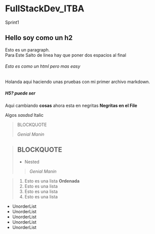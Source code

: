 # FullStackDev_ITBA

Sprint1

## Hello soy como un h2

Esto es un paragraph.  
Para Este Salto de linea hay que poner dos espacios al final  

###### Esto es como un html pero mas easy

Holanda aqui haciendo unas pruebas con mi primer archivo markdown.  

##### H5? puede ser

Aqui cambiando **cosas** ahora esta en negritas **Negritas en el File**

Algos *sasdsd* Italic
  
  
> BLOCKQUOTE
>
> *Genial Manin*
> 
> 
  
  
> ## BLOCKQUOTE
> - Nested
>
>>
>> *Genial Manin*
>>
>
>
  
 
>
>1. Esto es una lista **Ordenada**
>2. Esto es una lista
>3. Esto es una lista
>4. Esto es una lista
>  
>  
   
   
- UnorderList
- UnorderList
- UnorderList
- UnorderList
- UnorderList



